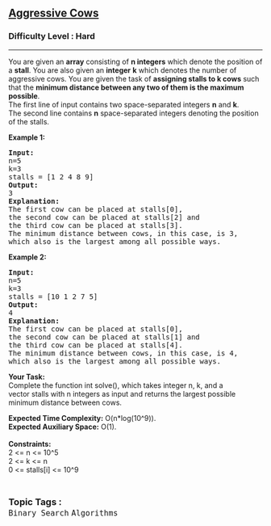 <h2><a href="https://www.geeksforgeeks.org/problems/aggressive-cows/1?itm_source=geeksforgeeks&itm_medium=article&itm_campaign=bottom_sticky_on_article">Aggressive Cows</a></h2><h3>Difficulty Level : Hard</h3><hr><div class="problems_problem_content__Xm_eO"><p>You are given an <strong>array</strong>&nbsp;consisting of <strong>n&nbsp;integers</strong> which denote the position of a <strong>stall</strong>. You are also given an <strong>integer</strong> <strong>k</strong> which denotes the number of aggressive cows. You are given the task of <strong>assigning stalls to k&nbsp;cows</strong> such that the <strong>minimum distance between any two of them is the maximum possible</strong>.<br>
The first line of input contains two&nbsp;space-separated integers <strong>n</strong> and <strong>k</strong>.<br>
The second line contains <strong>n</strong> space-separated integers denoting the position of the stalls.</p>

<p><strong>Example 1:</strong></p>

<pre><strong>Input:</strong>
n=5 
k=3
stalls = [1 2 4 8 9]
<strong>Output:</strong>
3
<strong>Explanation:</strong>
The first cow can be placed at stalls[0], 
the second cow can be placed at stalls[2] and 
the third cow can be placed at stalls[3]. 
The minimum distance between cows, in this case, is 3, 
which also is the largest among all possible ways.
</pre>

<p><strong>Example 2:</strong></p>

<pre><strong>Input:</strong>
n=5 
k=3
stalls = [10 1 2 7 5]
<strong>Output:</strong>
4
<strong>Explanation:</strong>
The first cow can be placed at stalls[0],
the second cow can be placed at stalls[1] and
the third cow can be placed at stalls[4].
The minimum distance between cows, in this case, is 4,
which also is the largest among all possible ways.</pre>

<p><strong>Your Task:</strong><br>
Complete the function int solve(), which takes integer n, k, and a vector&nbsp;stalls&nbsp;with n&nbsp;integers as input and returns the largest possible minimum distance between cows.</p>

<p><strong>Expected Time Complexity:</strong> O(n*log(10^9)).<br>
<strong>Expected Auxiliary Space:</strong> O(1).<br>
<br>
<strong>Constraints:</strong><br>
2 &lt;= n&nbsp;&lt;= 10^5<br>
2 &lt;= k &lt;= n<br>
0 &lt;= stalls[i] &lt;= 10^9</p>
</div><br><p><span style=font-size:18px><strong>Topic Tags : </strong><br><code>Binary Search</code>&nbsp;<code>Algorithms</code>&nbsp;